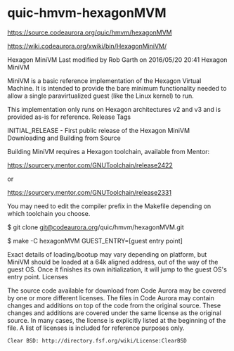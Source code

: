 # quic-hmvm-hexagonMVM
 https://source.codeaurora.org/quic/hmvm/hexagonMVM
 
 https://wiki.codeaurora.org/xwiki/bin/HexagonMiniVM/
 

Hexagon MiniVM
Last modified by Rob Garth on 2016/05/20 20:41
Hexagon MiniVM

MiniVM is a basic reference implementation of the Hexagon Virtual Machine.  It is intended to provide the bare minimum functionality needed to allow a single paravirtualized guest (like the Linux kernel) to run.

This implementation only runs on Hexagon architectures v2 and v3 and is provided as-is for reference.
Release Tags

INITIAL_RELEASE - First public release of the Hexagon MiniVM
Downloading and Building from Source

Building MiniVM requires a Hexagon toolchain, available from Mentor:

https://sourcery.mentor.com/GNUToolchain/release2422

or

https://sourcery.mentor.com/GNUToolchain/release2331

You may need to edit the compiler prefix in the Makefile depending on which toolchain you choose.

$ git clone git@codeaurora.org/quic/hmvm/hexagonMVM.git

$ make -C hexagonMVM GUEST_ENTRY=[guest entry point]

Exact details of loading/bootup may vary depending on platform, but MiniVM should be loaded at a 64k aligned address, out of the way of the guest OS.  Once it finishes its own initialization, it will jump to the guest OS's entry point.
Licenses

The source code available for download from Code Aurora may be covered by one or more different licenses. The files in Code Aurora may contain changes and additions on top of the code from the original source. These changes and additions are covered under the same license as the original source. In many cases, the license is explicitly listed at the beginning of the file. A list of licenses is included for reference purposes only.

    Clear BSD: http://directory.fsf.org/wiki/License:ClearBSD



